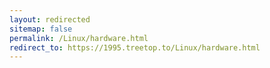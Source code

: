 ```yaml
---
layout: redirected
sitemap: false
permalink: /Linux/hardware.html
redirect_to: https://1995.treetop.to/Linux/hardware.html
---
```

